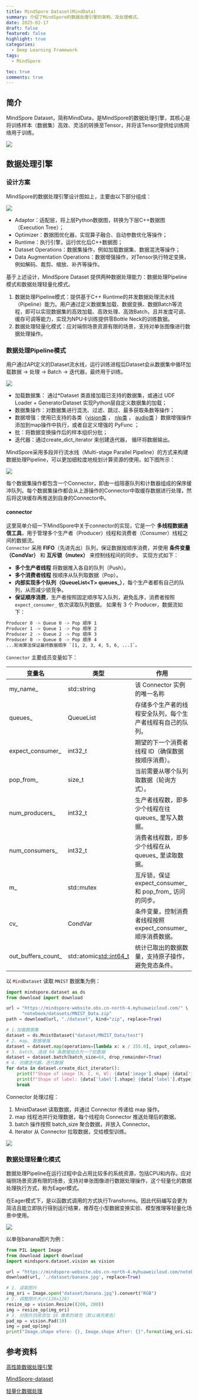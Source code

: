 ```yaml
---
title: MindSpore Dataset(MindData)
summary: 介绍了MindSpore的数据处理引擎的架构，及处理模式。
date: 2025-02-17
draft: false
featured: false
highlight: true
categories:
  - Deep Learning Framework
tags:
  - MindSpore

toc: true
comments: true
---
```



## 简介
MindSpore Dataset，简称MindData，是MindSpore的数据处理引擎，其核心是将训练样本（数据集）高效、灵活的转换至Tensor，并将该Tensor提供给训练网络用于训练。

![](images/dataload.png)

## 数据处理引擎
### 设计方案
MindSpore的数据处理引擎设计图如上，主要由以下部分组成：

![](images/minddata.png)

- Adaptor：适配层，将上层Python数据图，转换为下层C++数据图（Execution Tree）；
- Optimizer：数据图优化器，实现算子融合、自动参数优化等操作；
- Runtime：执行引擎，运行优化后C++数据图；
- Dataset Operations：数据集操作，例如加载数据集、数据混洗等操作；
- Data Augmentation Operations：数据增强操作，对Tensor执行特定变换，例如解码、裁剪、缩放、补齐等操作。

基于上述设计，MindSpore Dataset 提供两种数据处理能力：数据处理Pipeline模式和数据处理轻量化模式。

1. 数据处理Pipeline模式：提供基于C++ Runtime的并发数据处理流水线（Pipeline）能力。用户通过定义数据集加载、数据变换、数据Batch等流程，即可以实现数据集的高效加载、高效处理、高效Batch，且并发度可调、缓存可调等能力，实现为NPU卡训练提供零Bottle Neck的训练数据。
2. 数据处理轻量化模式：应对端侧场景资源有限的场景，支持对单张图像进行数据处理操作。

### 数据处理Pipeline模式
用户通过API定义的Dataset流水线，运行训练进程后Dataset会从数据集中循环加载数据 -> 处理 -> Batch -> 迭代器，最终用于训练。

![](images/minddata_pipeline.png)

- 加载数据集： 通过\*Dataset 类直接加载已支持的数据集，或通过 UDF Loader + GeneratorDataset 实现Python层自定义数据集的加载；
- 数据集操作：对数据集进行混洗、过滤、跳过、最多获取条数等操作；
- 数据增强：使用已支持的各类（[vision类](https://www.mindspore.cn/docs/zh-CN/master/api_python/mindspore.dataset.transforms.html#%E8%A7%86%E8%A7%89) ， [nlp类](https://www.mindspore.cn/docs/zh-CN/master/api_python/mindspore.dataset.transforms.html#%E6%96%87%E6%9C%AC) ， [audio类](https://www.mindspore.cn/docs/zh-CN/master/api_python/mindspore.dataset.transforms.html#%E9%9F%B3%E9%A2%91) ）数据增强操作添加到map操作中执行，或者自定义增强的 PyFunc ；
- 批：将数据变换操作后的样本组织分批；
- 迭代器：通过create_dict_iterator 来创建迭代器， 循环将数据输出。

MindSpore采用多段并行流水线（Multi-stage Parallel Pipeline）的方式来构建数据处理Pipeline，可以更加细粒度地规划计算资源的使用。如下图所示：

![](images/pipeline_detail.png)

每个数据集操作都包含一个Connector，即由一组阻塞队列和计数器组成的保序缓冲队列。每个数据集操作都会从上游操作的Connector中取缓存数据进行处理，然后将这块缓存再推送到自身的Connector中。
#### connector
这里简单介绍一下MindSpore中关于connector的实现，它是一个 **多线程数据通信工具**，用于管理多个生产者（Producer）线程和消费者（Consumer）线程之间的数据流。  
`Connector` 采用 **FIFO**（先进先出）队列，保证数据按顺序消费，并使用 **条件变量（CondVar）** 和 **互斥锁（mutex）** 来控制线程间的同步。
实现方式如下：
- **多个生产者线程** 将数据推入各自的队列（Push）。
- **多个消费者线程** 按顺序从队列取数据（Pop）。
- **内部实现多个队列（QueueList\<T> queues_）**，每个生产者都有自己的队列，从而减少锁竞争。
- **保证顺序消费**，生产者按照固定顺序写入队列，避免乱序，消费者按照 `expect_consumer_` 依次读取队列数据。
如果有 3 个 Producer，数据流如下：
```bash
Producer 0 -> Queue 0 -> Pop 顺序 1
Producer 1 -> Queue 1 -> Pop 顺序 2
Producer 2 -> Queue 2 -> Pop 顺序 3
Producer 0 -> Queue 0 -> Pop 顺序 4
...轮询算法保证最终数据顺序 `[1, 2, 3, 4, 5, 6, ...]`。
```
`Connector` 主要成员变量如下：

| 变量名                 | 类型                        | 作用                                           |
| ------------------- | ------------------------- | -------------------------------------------- |
| my\_name_           | std::string               | 该 Connector 实例的唯一名称                          |
| queues_             | QueueList<T>              | 存储多个生产者的线程安全队列，每个生产者线程有自己的队列。                |
| expect\_consumer_   | int32_t                   | 期望的下一个消费者线程 ID（确保数据按顺序消费）。                   |
| pop\_from_          | size_t                    | 当前需要从哪个队列取数据（轮询方式）。                          |
| num\_producers_     | int32_t                   | 生产者线程数，即多少个线程在往 queues_ 里写入数据。               |
| num\_consumers_     | int32_t                   | 消费者线程数，即多少个线程在从 queues_ 里读取数据。               |
| m_                  | std::mutex                | 互斥锁，保证 expect\_consumer_ 和 pop_from\_ 访问的同步。 |
| cv_                 | CondVar                   | 条件变量，控制消费者线程按照 expect\_consumer_ 顺序消费数据。     |
| out\_buffers_count_ | std::atomic<std::int64_t> | 统计已取出的数据数量，支持原子操作，避免竞态条件。                    |

以 `MindDataset` 读取 `MNIST` 数据集为例：  

```python
import mindspore.dataset as ds
from download import download

url = "https://mindspore-website.obs.cn-north-4.myhuaweicloud.com/" \
      "notebook/datasets/MNIST_Data.zip"
path = download(url, "./dataset", kind="zip", replace=True)

# 1.加载数据集
dataset = ds.MnistDataset("dataset/MNIST_Data/test")
# 2. map, 数据增强
dataset = dataset.map(operations=[lambda x: x / 255.0], input_columns=["image"])
# 3. batch, 连续 64 条数据组合为一个批数据
dataset = dataset.batch(batch_size=64, drop_remainder=True)
# 4. 创建迭代器，迭代数据
for data in dataset.create_dict_iterator():
    print(f"Shape of image [N, C, H, W]: {data['image'].shape} {data['image'].dtype}")
    print(f"Shape of label: {data['label'].shape} {data['label'].dtype}")
    break
```

Connector 处理过程：

1. MnistDataset 读取数据，并通过 Connector 传递给 map 操作。
2. map 线程池并行处理数据，每个线程向 Connector 推送处理后的数据。
3. batch 操作按照 batch_size 聚合数据，并放入 Connector。
4. Iterator 从 Connector 拉取数据，交给模型训练。

![](images/queue.png)

### 数据处理轻量化模式
数据处理Pipeline在运行过程中会占用比较多的系统资源，包括CPU和内存。应对端侧场景资源有限的场景，支持对单张图像进行数据处理操作，这个轻量化的数据处理执行方式，称为Eager模式。

在Eager模式下，是以函数式调用的方式执行Transforms。因此代码编写会更为简洁且能立即执行得到运行结果，推荐在小型数据变换实验、模型推理等轻量化场景中使用。

![](images/eager.png)

以单张banana图片为例：
```python
from PIL import Image
from download import download
import mindspore.dataset.vision as vision

url = "https://mindspore-website.obs.cn-north-4.myhuaweicloud.com/notebook/datasets/banana.jpg"
download(url, './dataset/banana.jpg', replace=True)

# 1. 读取图片
img_ori = Image.open("dataset/banana.jpg").convert("RGB")
# 2. 调整图片大小(128x128)
resize_op = vision.Resize((280, 280)) 
img = resize_op(img_ori)
# 3. 对图片四周添加 10 像素的填充（默认填充黑色）
pad_op = vision.Pad(10)
img = pad_op(img)
print("Image.shape efore: {}, Image.shape After: {}".format(img_ori.size, img.size))
```

## 参考资料
[高性能数据处理引擎](https://www.mindspore.cn/docs/zh-CN/r2.4.1/design/data_engine.html)

[MindSpore-dataset](https://www.mindspore.cn/docs/zh-CN/r2.4.1/api_python/mindspore.dataset.html?highlight=dataset)

[轻量化数据处理](https://www.mindspore.cn/docs/zh-CN/master/model_train/dataset/eager.html)

